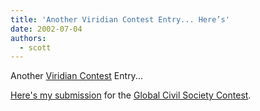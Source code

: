 ```yaml
---
title: 'Another Viridian Contest Entry... Here’s'
date: 2002-07-04
authors:
  - scott
---
```


Another [Viridian Contest](http://www.viridianrepository.com/) Entry...

[Here's my submission](http://spaceninja.com/viridian/notebook.html) for the [Global Civil Society Contest](http://www.viridianrepository.com/GlobalCivil/default.htm).
